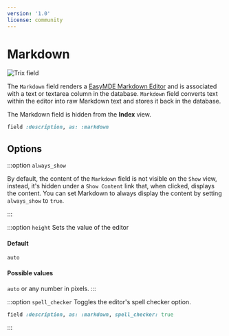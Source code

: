 ```yaml
---
version: '1.0'
license: community
---
```


# Markdown

<img :src="('/assets/img/fields/markdown.jpg')" alt="Trix field" class="border mb-4" />

The `Markdown` field renders a [EasyMDE Markdown Editor](https://github.com/Ionaru/easy-markdown-editor) and is associated with a text or textarea column in the database.
`Markdown` field converts text within the editor into raw Markdown text and stores it back in the database.

The Markdown field is hidden from the **Index** view.


```ruby
field :description, as: :markdown
```

## Options

:::option `always_show`

By default, the content of the `Markdown` field is not visible on the `Show` view, instead, it's hidden under a `Show Content` link that, when clicked, displays the content. You can set Markdown to always display the content by setting `always_show` to `true`.

<!-- @include: ./../common/default_boolean_false.md-->
:::

:::option `height`
Sets the value of the editor

#### Default

`auto`


#### Possible values

`auto` or any number in pixels.
:::

:::option `spell_checker`
Toggles the editor's spell checker option.

```ruby
field :description, as: :markdown, spell_checker: true
```

<!-- @include: ./../common/default_boolean_false.md-->
:::

<!-- ## Enable spell checker -->
